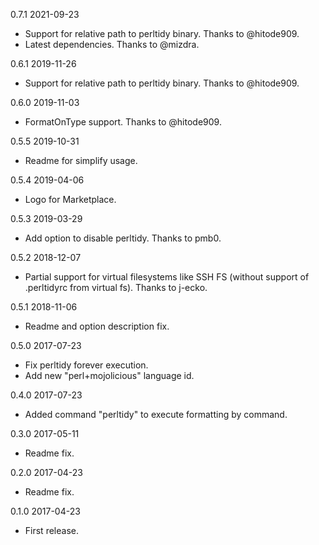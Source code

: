 0.7.1 2021-09-23
  - Support for relative path to perltidy binary. Thanks to @hitode909.
  - Latest dependencies. Thanks to @mizdra.

0.6.1 2019-11-26
  - Support for relative path to perltidy binary. Thanks to @hitode909.

0.6.0 2019-11-03
  - FormatOnType support. Thanks to @hitode909.

0.5.5 2019-10-31
  - Readme for simplify usage.

0.5.4 2019-04-06
  - Logo for Marketplace.

0.5.3 2019-03-29
  - Add option to disable perltidy. Thanks to pmb0.

0.5.2 2018-12-07
  - Partial support for virtual filesystems like SSH FS (without support of .perltidyrc from virtual fs). Thanks to j-ecko.

0.5.1 2018-11-06
  - Readme and option description fix.

0.5.0 2017-07-23
  - Fix perltidy forever execution.
  - Add new "perl+mojolicious" language id.

0.4.0 2017-07-23
  - Added command "perltidy" to execute formatting by command.

0.3.0 2017-05-11
  - Readme fix.

0.2.0 2017-04-23
  - Readme fix.

0.1.0 2017-04-23
  - First release.
